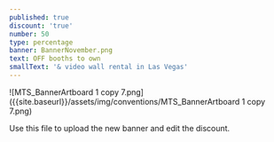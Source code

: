 ```yaml
---
published: true
discount: 'true'
number: 50
type: percentage
banner: BannerNovember.png
text: OFF booths to own
smallText: '& video wall rental in Las Vegas'
---
```

![MTS_BannerArtboard 1 copy 7.png]({{site.baseurl}}/assets/img/conventions/MTS_BannerArtboard 1 copy 7.png)




Use this file to upload the new banner and edit the discount.
